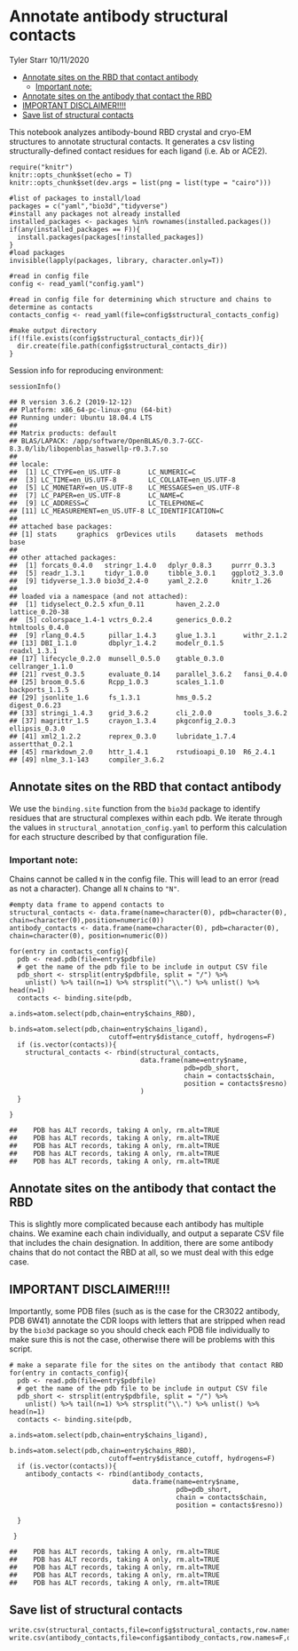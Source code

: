 Annotate antibody structural contacts
================
Tyler Starr
10/11/2020

-   [Annotate sites on the RBD that contact
    antibody](#annotate-sites-on-the-rbd-that-contact-antibody)
    -   [Important note:](#important-note)
-   [Annotate sites on the antibody that contact the
    RBD](#annotate-sites-on-the-antibody-that-contact-the-rbd)
-   [IMPORTANT DISCLAIMER!!!!](#important-disclaimer)
-   [Save list of structural
    contacts](#save-list-of-structural-contacts)

This notebook analyzes antibody-bound RBD crystal and cryo-EM structures
to annotate structural contacts. It generates a csv listing
structurally-defined contact residues for each ligand (i.e. Ab or ACE2).

    require("knitr")
    knitr::opts_chunk$set(echo = T)
    knitr::opts_chunk$set(dev.args = list(png = list(type = "cairo")))

    #list of packages to install/load
    packages = c("yaml","bio3d","tidyverse")
    #install any packages not already installed
    installed_packages <- packages %in% rownames(installed.packages())
    if(any(installed_packages == F)){
      install.packages(packages[!installed_packages])
    }
    #load packages
    invisible(lapply(packages, library, character.only=T))

    #read in config file
    config <- read_yaml("config.yaml")

    #read in config file for determining which structure and chains to determine as contacts
    contacts_config <- read_yaml(file=config$structural_contacts_config)

    #make output directory
    if(!file.exists(config$structural_contacts_dir)){
      dir.create(file.path(config$structural_contacts_dir))
    }

Session info for reproducing environment:

    sessionInfo()

    ## R version 3.6.2 (2019-12-12)
    ## Platform: x86_64-pc-linux-gnu (64-bit)
    ## Running under: Ubuntu 18.04.4 LTS
    ## 
    ## Matrix products: default
    ## BLAS/LAPACK: /app/software/OpenBLAS/0.3.7-GCC-8.3.0/lib/libopenblas_haswellp-r0.3.7.so
    ## 
    ## locale:
    ##  [1] LC_CTYPE=en_US.UTF-8       LC_NUMERIC=C              
    ##  [3] LC_TIME=en_US.UTF-8        LC_COLLATE=en_US.UTF-8    
    ##  [5] LC_MONETARY=en_US.UTF-8    LC_MESSAGES=en_US.UTF-8   
    ##  [7] LC_PAPER=en_US.UTF-8       LC_NAME=C                 
    ##  [9] LC_ADDRESS=C               LC_TELEPHONE=C            
    ## [11] LC_MEASUREMENT=en_US.UTF-8 LC_IDENTIFICATION=C       
    ## 
    ## attached base packages:
    ## [1] stats     graphics  grDevices utils     datasets  methods   base     
    ## 
    ## other attached packages:
    ##  [1] forcats_0.4.0   stringr_1.4.0   dplyr_0.8.3     purrr_0.3.3    
    ##  [5] readr_1.3.1     tidyr_1.0.0     tibble_3.0.1    ggplot2_3.3.0  
    ##  [9] tidyverse_1.3.0 bio3d_2.4-0     yaml_2.2.0      knitr_1.26     
    ## 
    ## loaded via a namespace (and not attached):
    ##  [1] tidyselect_0.2.5 xfun_0.11        haven_2.2.0      lattice_0.20-38 
    ##  [5] colorspace_1.4-1 vctrs_0.2.4      generics_0.0.2   htmltools_0.4.0 
    ##  [9] rlang_0.4.5      pillar_1.4.3     glue_1.3.1       withr_2.1.2     
    ## [13] DBI_1.1.0        dbplyr_1.4.2     modelr_0.1.5     readxl_1.3.1    
    ## [17] lifecycle_0.2.0  munsell_0.5.0    gtable_0.3.0     cellranger_1.1.0
    ## [21] rvest_0.3.5      evaluate_0.14    parallel_3.6.2   fansi_0.4.0     
    ## [25] broom_0.5.6      Rcpp_1.0.3       scales_1.1.0     backports_1.1.5 
    ## [29] jsonlite_1.6     fs_1.3.1         hms_0.5.2        digest_0.6.23   
    ## [33] stringi_1.4.3    grid_3.6.2       cli_2.0.0        tools_3.6.2     
    ## [37] magrittr_1.5     crayon_1.3.4     pkgconfig_2.0.3  ellipsis_0.3.0  
    ## [41] xml2_1.2.2       reprex_0.3.0     lubridate_1.7.4  assertthat_0.2.1
    ## [45] rmarkdown_2.0    httr_1.4.1       rstudioapi_0.10  R6_2.4.1        
    ## [49] nlme_3.1-143     compiler_3.6.2

Annotate sites on the RBD that contact antibody
-----------------------------------------------

We use the `binding.site` function from the `bio3d` package to identify
residues that are structural complexes within each pdb. We iterate
through the values in `structural_annotation_config.yaml` to perform
this calculation for each structure described by that configuration
file.

### Important note:

Chains cannot be called `N` in the config file. This will lead to an
error (read as not a character). Change all `N` chains to `"N"`.

    #empty data frame to append contacts to
    structural_contacts <- data.frame(name=character(0), pdb=character(0), chain=character(0),position=numeric(0))
    antibody_contacts <- data.frame(name=character(0), pdb=character(0), chain=character(0), position=numeric(0))

    for(entry in contacts_config){
      pdb <- read.pdb(file=entry$pdbfile)
      # get the name of the pdb file to be include in output CSV file
      pdb_short <- strsplit(entry$pdbfile, split = "/") %>% 
        unlist() %>% tail(n=1) %>% strsplit("\\.") %>% unlist() %>% head(n=1)
      contacts <- binding.site(pdb,
                             a.inds=atom.select(pdb,chain=entry$chains_RBD),
                             b.inds=atom.select(pdb,chain=entry$chains_ligand),
                             cutoff=entry$distance_cutoff, hydrogens=F)
      if (is.vector(contacts)){
        structural_contacts <- rbind(structural_contacts, 
                                     data.frame(name=entry$name, 
                                                pdb=pdb_short, 
                                                chain = contacts$chain, 
                                                position = contacts$resno)
                                     )
      }

    }

    ##    PDB has ALT records, taking A only, rm.alt=TRUE
    ##    PDB has ALT records, taking A only, rm.alt=TRUE
    ##    PDB has ALT records, taking A only, rm.alt=TRUE
    ##    PDB has ALT records, taking A only, rm.alt=TRUE
    ##    PDB has ALT records, taking A only, rm.alt=TRUE

Annotate sites on the antibody that contact the RBD
---------------------------------------------------

This is slightly more complicated because each antibody has multiple
chains. We examine each chain individually, and output a separate CSV
file that includes the chain designation. In addition, there are some
antibody chains that do not contact the RBD at all, so we must deal with
this edge case.

IMPORTANT DISCLAIMER!!!!
------------------------

Importantly, some PDB files (such as is the case for the CR3022
antibody, PDB 6W41) annotate the CDR loops with letters that are
stripped when read by the `bio3d` package so you should check each PDB
file individually to make sure this is not the case, otherwise there
will be problems with this script.

    # make a separate file for the sites on the antibody that contact RBD
    for(entry in contacts_config){
      pdb <- read.pdb(file=entry$pdbfile)
      # get the name of the pdb file to be include in output CSV file
      pdb_short <- strsplit(entry$pdbfile, split = "/") %>% 
        unlist() %>% tail(n=1) %>% strsplit("\\.") %>% unlist() %>% head(n=1)
      contacts <- binding.site(pdb,
                             a.inds=atom.select(pdb,chain=entry$chains_ligand),
                             b.inds=atom.select(pdb,chain=entry$chains_RBD),
                             cutoff=entry$distance_cutoff, hydrogens=F)
      if (is.vector(contacts)){
        antibody_contacts <- rbind(antibody_contacts, 
                                   data.frame(name=entry$name, 
                                              pdb=pdb_short, 
                                              chain = contacts$chain, 
                                              position = contacts$resno))

      }

     }

    ##    PDB has ALT records, taking A only, rm.alt=TRUE
    ##    PDB has ALT records, taking A only, rm.alt=TRUE
    ##    PDB has ALT records, taking A only, rm.alt=TRUE
    ##    PDB has ALT records, taking A only, rm.alt=TRUE
    ##    PDB has ALT records, taking A only, rm.alt=TRUE

Save list of structural contacts
--------------------------------

    write.csv(structural_contacts,file=config$structural_contacts,row.names=F,quote=F)
    write.csv(antibody_contacts,file=config$antibody_contacts,row.names=F,quote=F)
